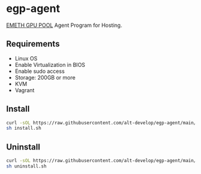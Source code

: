 # egp-agent

[EMETH GPU POOL](https://gpupool.ai) Agent Program for Hosting.

## Requirements

- Linux OS
- Enable Virtualization in BIOS
- Enable sudo access
- Storage: 200GB or more
- KVM
- Vagrant

## Install

```sh
curl -sOL https://raw.githubusercontent.com/alt-develop/egp-agent/main/install.sh
sh install.sh
```

## Uninstall
```sh
curl -sOL https://raw.githubusercontent.com/alt-develop/egp-agent/main/uninstall.sh
sh uninstall.sh
```
